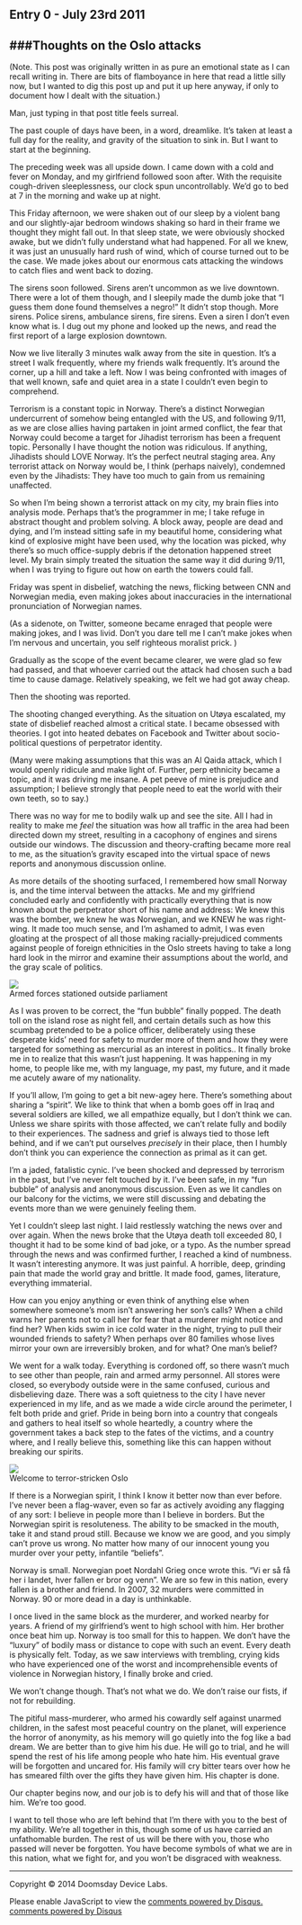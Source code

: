 ## Entry 0 - July 23rd 2011
###Thoughts on the Oslo attacks
---

(Note. This post was originally written in as pure an emotional state as I can recall writing in. There are bits of flamboyance in here that read a little silly now, but I wanted to dig this post up and put it up here anyway, if only to document how I dealt with the situation.)

Man, just typing in that post title feels surreal.

The past couple of days have been, in a word, dreamlike. It’s taken at least a full day for the reality, and gravity of the situation to sink in. But I want to start at the beginning.

The preceding week was all upside down. I came down with a cold and fever on Monday, and my girlfriend followed soon after. With the requisite cough-driven sleeplessness, our clock spun uncontrollably. We’d go to bed at 7 in the morning and wake up at night.

This Friday afternoon, we were shaken out of our sleep by a violent bang and our slightly-ajar bedroom windows shaking so hard in their frame we thought they might fall out. In that sleep state, we were obviously shocked awake, but we didn’t fully understand what had happened. For all we knew, it was just an unusually hard rush of wind, which of course turned out to be the case. We made jokes about our enormous cats attacking the windows to catch flies and went back to dozing.

The sirens soon followed. Sirens aren’t uncommon as we live downtown. There were a lot of them though, and I sleepily made the dumb joke that “I guess them done found themselves a negro!” It didn’t stop though. More sirens. Police sirens, ambulance sirens, fire sirens. Even a siren I don’t even know what is. I dug out my phone and looked up the news, and read the first report of a large explosion downtown.

Now we live literally 3 minutes walk away from the site in question. It’s a street I walk frequently, where my friends walk frequently. It’s around the corner, up a hill and take a left. Now I was being confronted with images of that well known, safe and quiet area in a state I couldn’t even begin to comprehend.

Terrorism is a constant topic in Norway. There’s a distinct Norwegian undercurrent of somehow being entangled with the US, and following 9/11,  as we are close allies having partaken in joint armed conflict, the fear that Norway could become a target for Jihadist terrorism has been a frequent topic. Personally I have thought the notion was ridiculous. If anything, Jihadists should LOVE Norway. It’s the perfect neutral staging area. Any terrorist attack on Norway would be, I think (perhaps naively), condemned even by the Jihadists: They have too much to gain from us remaining unaffected.

So when I’m being shown a terrorist attack on my city, my brain flies into analysis mode. Perhaps that’s the programmer in me; I take refuge in abstract thought and problem solving. A block away, people are dead and dying, and I’m instead sitting safe in my beautiful home, considering what kind of explosive might have been used, why the location was picked, why  there’s so much office-supply debris if the detonation happened street level. My brain simply treated the situation the same way it did during 9/11, when I was trying to figure out how on earth the towers could fall.

Friday was spent in disbelief, watching the news, flicking between CNN and Norwegian media, even making jokes about inaccuracies in the international pronunciation of Norwegian names.

(As a sidenote, on Twitter, someone became enraged that people were making jokes, and I was livid. Don’t you dare tell me I can’t make jokes when I’m nervous and uncertain, you self righteous moralist prick. )

Gradually as the scope of the event became clearer, we were glad so few had passed, and that whoever carried out the attack had chosen such a bad time to cause damage. Relatively speaking, we felt we had got away cheap.

Then the shooting was reported.

The shooting changed everything. As the situation on Utøya escalated, my state of disbelief reached almost a critical state. I became obsessed with theories. I got into heated debates on Facebook and Twitter about socio-political questions of perpetrator identity.

(Many were making assumptions that this was an Al Qaida attack, which I would openly ridicule and make light of. Further, perp ethnicity became a topic, and it was driving me insane. A pet peeve of mine is prejudice and assumption; I believe strongly that people need to eat the world with their own teeth, so to say.)

There was no way for me to bodily walk up and see the site. All I had in reality to make me *feel* the situation was how all traffic in the area had been directed down my street, resulting in a cacophony of engines and sirens outside our windows. The discussion and theory-crafting became more real to me, as the situation’s gravity escaped into the virtual space of news reports and anonymous discussion online.

As more details of the shooting surfaced, I remembered  how small Norway is, and the time interval between the attacks. Me and my girlfriend concluded early and confidently with practically everything that is now known about the perpetrator short of his name and address: We knew this was the bomber, we knew he was Norwegian, and we KNEW he was right-wing. It made too much sense, and I’m ashamed to admit, I was even gloating at the prospect of all those making racially-prejudiced comments against people of foreign ethnicities  in the Oslo streets having to take a long hard look in the mirror and examine their assumptions about the world, and the gray scale of politics.

<img src="http://www.doomsday.no/img/jul23/photo-300x224.jpg"/><br/>
Armed forces stationed outside parliament

As I was proven to be correct, the “fun bubble” finally popped. The death toll on the island rose as night fell, and certain details such as how this scumbag pretended to be a police officer, deliberately using these desperate kids’ need for safety to murder more of them and how they were targeted for something as mercurial as an interest in politics.. It finally broke me in to realize that this wasn’t just happening. It was happening in my home, to people like me, with my language, my past, my future, and it made me acutely aware of my nationality.

If you’ll allow, I’m going to get a bit new-agey here. There’s something about sharing a “spirit”. We like to think that when a bomb goes off in Iraq and several soldiers are killed, we all empathize equally, but I don’t think we can. Unless we share spirits with those affected, we can’t relate fully and bodily to their experiences. The sadness and grief is always tied to those left behind, and if we can’t put ourselves *precisely* in their place, then I humbly don’t think you can experience the connection as primal as it can get.

I’m a jaded, fatalistic cynic. I’ve been shocked and depressed by terrorism in the past, but I’ve never felt touched by it. I’ve been safe, in my “fun bubble” of analysis and anonymous discussion. Even as we lit candles on our balcony for the victims, we were still discussing and debating the events more than we were genuinely feeling them.

Yet I couldn’t sleep last night. I laid restlessly watching the news over and over again. When the news broke that the Utøya death toll exceeded 80, I thought it had to be some kind of bad joke, or a typo. As the number spread through the news and was confirmed further, I reached a kind of numbness. It wasn’t interesting anymore. It was just painful. A horrible, deep, grinding pain that made the world gray and brittle. It made food, games, literature, everything immaterial.

How can you enjoy anything or even think of anything else when somewhere someone’s mom isn’t answering her son’s calls? When a child warns her parents not to call her for fear that a murderer might notice and find her? When kids swim in ice cold water in the night, trying to pull their wounded friends to safety? When perhaps over 80 families whose lives mirror your own are irreversibly broken, and for what? One man’s belief?

We went for a walk today. Everything is cordoned off, so there wasn’t much to see other than people, rain and armed army personnel. All stores were closed, so everybody outside were in the same confused, curious and disbelieving daze. There was a soft quietness to the city I have never experienced in my life, and as we made a wide circle around the perimeter, I felt both pride and grief. Pride in being born into a country that congeals and gathers to heal itself so whole heartedly, a country where the government takes a back step to the fates of the victims, and a country where, and I really believe this, something like this can happen without breaking our spirits.

<img src="http://www.doomsday.no/img/jul23/terrorstrickenoslo-211x300.png"/><br/>
Welcome to terror-stricken Oslo

If there is a Norwegian spirit, I think I know it better now than ever before. I’ve never been a flag-waver, even so far as actively avoiding any flagging of any sort: I believe in people more than I believe in borders. But the Norwegian spirit is resoluteness. The ability to be smacked in the mouth, take it and stand proud still. Because we know we are good, and you simply can’t prove us wrong. No matter how many of our innocent young you murder over your petty, infantile “beliefs”.

Norway is small.  Norwegian poet Nordahl Grieg once wrote this. “Vi er så få her i landet, hver fallen er bror og venn”. We are so few in this nation, every fallen is a brother and friend. In 2007, 32 murders were committed in Norway. 90 or more dead in a day is unthinkable.

I once lived in the same block as the murderer, and worked nearby for years. A friend of my girlfriend’s went to high school with him. Her brother once beat him up. Norway is too small for this to happen. We don’t have the “luxury” of bodily mass or distance to cope with such an event. Every death is physically felt. Today, as we saw interviews with trembling, crying kids who have experienced one of the worst and incomprehensible events of violence in Norwegian history, I finally broke and cried.

We won’t change though. That’s not what we do. We don’t raise our fists, if not for rebuilding.

The pitiful mass-murderer, who armed his cowardly self against unarmed children, in the safest most peaceful country on the planet, will experience the horror of anonymity, as his memory will go quietly into the fog like a bad dream. We are better than to give him his due. He will go to trial, and he will spend the rest of his life among people who hate him. His eventual grave will be forgotten and uncared for. His family will cry bitter tears over how he has smeared filth over the gifts they have given him. His chapter is done.

Our chapter begins now, and our job is to defy his will and that of those like him. We’re too good.

I want to tell those who are left behind that I’m there with you to the best of my ability. We’re all together in this, though some of us have carried an unfathomable burden. The rest of us will be there with you, those who passed will never be forgotten. You have become symbols of what we are in this nation, what we fight for, and you won’t be disgraced with weakness.

---
Copyright © 2014 Doomsday Device Labs.

<div id="disqus_thread"></div>
<script type="text/javascript">
    /* * * CONFIGURATION VARIABLES: EDIT BEFORE PASTING INTO YOUR WEBPAGE * * */
    var disqus_shortname = 'aronning'; // required: replace example with your forum shortname

    /* * * DON'T EDIT BELOW THIS LINE * * */
    (function() {
        var dsq = document.createElement('script'); dsq.type = 'text/javascript'; dsq.async = true;
        dsq.src = '//' + disqus_shortname + '.disqus.com/embed.js';
        (document.getElementsByTagName('head')[0] || document.getElementsByTagName('body')[0]).appendChild(dsq);
    })();
</script>
<noscript>Please enable JavaScript to view the <a href="http://disqus.com/?ref_noscript">comments powered by Disqus.</a></noscript>
<a href="http://disqus.com" class="dsq-brlink">comments powered by <span class="logo-disqus">Disqus</span></a>
